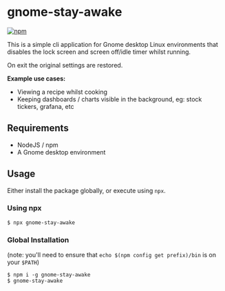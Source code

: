 # gnome-stay-awake
[![npm](https://img.shields.io/npm/v/gnome-stay-awake.svg)](https://www.npmjs.com/package/gnome-stay-awake)

This is a simple cli application for Gnome desktop Linux environments that disables 
the lock screen and screen off/idle timer whilst running.

On exit the original settings are restored.

**Example use cases:**
- Viewing a recipe whilst cooking
- Keeping dashboards / charts visible in the background, eg: stock tickers, grafana, etc

## Requirements
- NodeJS / npm
- A Gnome desktop environment

## Usage
Either install the package globally, or execute using `npx`.

### Using npx

```shell
$ npx gnome-stay-awake
```

### Global Installation
(note: you'll need to ensure that `echo $(npm config get prefix)/bin` is on your `$PATH`)

```shell
$ npm i -g gnome-stay-awake
$ gnome-stay-awake
```
